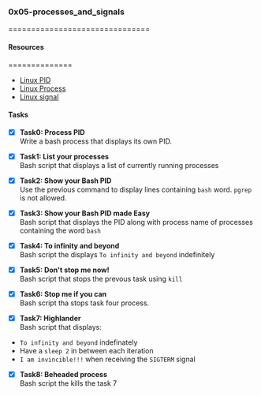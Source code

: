 ### 0x05-processes_and_signals   
===============================      

#### Resources   
==============
* [Linux PID](http://www.linfo.org/pid.html)    
* [Linux Process](https://www.thegeekstuff.com/2012/03/linux-processes-environment/)   
* [Linux signal](https://www.thegeekstuff.com/2012/03/linux-signals-fundamentals/)   

#### Tasks
- [x] **Task0: Process PID**    
Write a bash process that displays its own PID.     

- [x] **Task1: List your processes**    
Bash script that displays a list of currently running processes     

- [x] **Task2: Show your Bash PID**   
Use the previous command to display lines containing `bash` word. `pgrep` is not allowed.    

- [x] **Task3: Show your Bash PID made Easy**    
Bash script that displays the PID along with process name of processes containing the word `bash`    

- [x] **Task4: To infinity and beyond**   
Bash script the displays `To infinity and beyond` indefinitely    

- [x] **Task5: Don't stop me now!**    
Bash script that stops the prevous task using `kill`    

- [x] **Task6: Stop me if you can**   
Bash script tha stops task four process.    

- [x] **Task7: Highlander**    
Bash script that displays:    
* `To infinity and beyond` indefinately     
* Have a `sleep 2` in between each iteration    
* `I am invincible!!!` when receiving the `SIGTERM` signal    

- [x] **Task8: Beheaded process**    
Bash script the kills the task 7     

